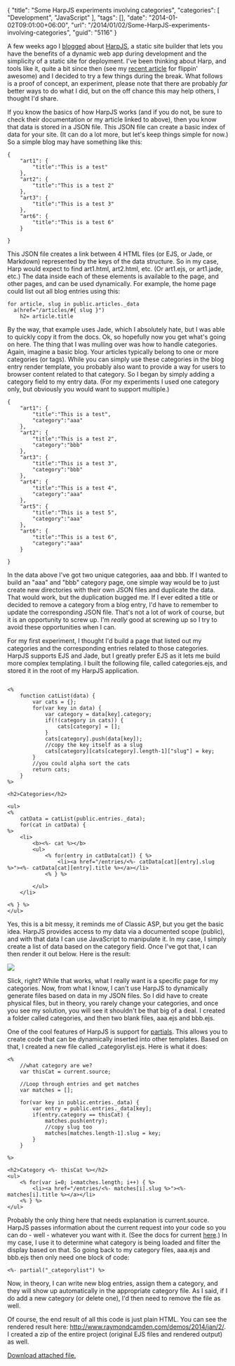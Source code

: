 {
	"title": "Some HarpJS experiments involving categories",
	"categories": [
		"Development",
		"JavaScript"
	],
	"tags": [],
	"date": "2014-01-02T09:01:00+06:00",
	"url": "/2014/01/02/Some-HarpJS-experiments-involving-categories",
	"guid": "5116"
}

<p>
A few weeks ago I <a href="http://www.raymondcamden.com/index.cfm/2013/10/22/Moving-from-dynamic-to-static-with-Harp">blogged</a> about <a href="http://harpjs.com">HarpJS</a>, a static site builder that lets you have the benefits of a dynamic web app during development and the simplicity of a static site for deployment. I've been thinking about Harp, and tools like it, quite a bit since then (see my <a href="http://flippinawesome.org/2013/12/16/moving-to-static-and-keeping-your-toys/">recent article</a> for flippin' awesome) and I decided to try a few things during the break. What follows is a proof of concept, an experiment, please note that there are probably <i>far</i> better ways to do what I did, but on the off chance this may help others, I thought I'd share.
</p>
<!--more-->
<p>
If you know the basics of how HarpJS works (and if you do not, be sure to check their documentation or my article linked to above), then you know that data is stored in a JSON file. This JSON file can create a basic index of data for your site. (It can do a lot more, but let's keep things simple for now.) So a simple blog may have something like this:
</p>

<pre><code class="language-javascript">{
	"art1": {
		"title":"This is a test"
	},
	"art2": {
		"title":"This is a test 2"
	},
	"art3": {
		"title":"This is a test 3"
	},
	"art6": {
		"title":"This is a test 6"
	}
	
}</code></pre>

<p>
This JSON file creates a link between 4 HTML files (or EJS, or Jade, or Markdown) represented by the keys of the data structure. So in my case, Harp would expect to find art1.html, art2.html, etc. (Or art1.ejs, or art1.jade, etc.) The data inside each of these elements is available to the page, and other pages, and can be used dynamically. For example, the home page could list out all blog entries using this:
</p>

<pre><code class="language-markup">for article, slug in public.articles._data
  a(href="/articles/#{ slug }")
    h2= article.title</code></pre>

<p>
By the way, that example uses Jade, which I absolutely hate, but I was able to quickly copy it from the docs. Ok, so hopefully now you get what's going on here. The thing that I was mulling over was how to handle categories. Again, imagine a basic blog. Your articles typically belong to one or more categories (or tags). While you can simply use these categories in the blog entry render template, you probably also want to provide a way for users to browser content related to that category. So I began by simply adding a category field to my entry data. (For my experiments I used one category only, but obviously you would want to support multiple.)
</p>

<pre><code class="language-javascript">{
	"art1": {
		"title":"This is a test",
		"category":"aaa"
	},
	"art2": {
		"title":"This is a test 2",
		"category":"bbb"
	},
	"art3": {
		"title":"This is a test 3",
		"category":"bbb"
	},
	"art4": {
		"title":"This is a test 4",
		"category":"aaa"
	},
	"art5": {
		"title":"This is a test 5",
		"category":"aaa"
	},
	"art6": {
		"title":"This is a test 6",
		"category":"aaa"
	}
	
}</code></pre>

<p>
In the data above I've got two unique categories, aaa and bbb. If I wanted to build an "aaa" and "bbb" category page, one simple way would be to just create new directories with their own JSON files and duplicate the data. That would work, but the duplication bugged me. If I ever edited a title or decided to remove a category from a blog entry, I'd have to remember to update the corresponding JSON file. That's not a lot of work of course, but it is an opportunity to screw up. I'm <i>really</i> good at screwing up so I try to avoid these opportunities when I can.
</p>

<p>
For my first experiment, I thought I'd build a page that listed out my categories and the corresponding entries related to those categories. HarpJS supports EJS and Jade, but I greatly prefer EJS as it lets me build more complex templating. I built the following file, called categories.ejs, and stored it in the root of my HarpJS application.
</p>

<pre><code class="language-markup">
&lt;%
	function catList(data) { 
		var cats = {};
		for(var key in data) {
			var category = data[key].category;
			if(!(category in cats)) {
				cats[category] = [];	
			}
			cats[category].push(data[key]);
			&#x2F;&#x2F;copy the key itself as a slug
			cats[category][cats[category].length-1][&quot;slug&quot;] = key;
		}
		&#x2F;&#x2F;you could alpha sort the cats
		return cats;
	} 
%&gt;

&lt;h2&gt;Categories&lt;&#x2F;h2&gt;

&lt;ul&gt;
&lt;% 
	catData = catList(public.entries._data);
	for(cat in catData) { 
%&gt;
	&lt;li&gt;
		&lt;b&gt;&lt;%- cat %&gt;&lt;&#x2F;b&gt;
		&lt;ul&gt;
			&lt;% for(entry in catData[cat]) { %&gt;
				&lt;li&gt;&lt;a href=&quot;&#x2F;entries&#x2F;&lt;%- catData[cat][entry].slug %&gt;&quot;&gt;&lt;%- catData[cat][entry].title %&gt;&lt;&#x2F;a&gt;&lt;&#x2F;li&gt;
			&lt;% } %&gt;
			
		&lt;&#x2F;ul&gt;
	&lt;&#x2F;li&gt;
	
&lt;% } %&gt;
&lt;&#x2F;ul&gt;</code></pre>

<p>
Yes, this is a bit messy, it reminds me of Classic ASP, but you get the basic idea. HarpJS provides access to my data via a documented scope (public), and with that data I can use JavaScript to manipulate it. In my case, I simply create a list of data based on the category field. Once I've got that, I can then render it out below. Here is the result:
</p>

<p>
<img src="https://static.raymondcamden.com/images/Screenshot_1_2_14__8_28_AM.png" />
</p>

<p>
Slick, right? While that works, what I really want is a specific page for my categories. Now, from what I know, I can't use HarpJS to dynamically generate files based on data in my JSON files. So I did have to create physical files, but in theory, you rarely change your categories, and once you see my solution, you will see it shouldn't be that big of a deal. I created a folder called categories, and then two blank files, aaa.ejs and bbb.ejs.
</p>

<p>
One of the cool features of HarpJS is support for <a href="http://harpjs.com/docs/development/partial">partials</a>. This allows you to create code that can be dynamically inserted into other templates. Based on that, I created a new file called _categorylist.ejs. Here is what it does:
</p>

<pre><code class="language-markup">&lt;%
	&#x2F;&#x2F;what category are we?
	var thisCat = current.source;

	&#x2F;&#x2F;Loop through entries and get matches
	var matches = [];

	for(var key in public.entries._data) {
		var entry = public.entries._data[key];
		if(entry.category == thisCat) {
			matches.push(entry);
			&#x2F;&#x2F;copy slug too
			matches[matches.length-1].slug = key;
		}
	}
	
%&gt;

&lt;h2&gt;Category &lt;%- thisCat %&gt;&lt;&#x2F;h2&gt;
&lt;ul&gt;
	&lt;% for(var i=0; i&lt;matches.length; i++) { %&gt;
		&lt;li&gt;&lt;a href=&quot;&#x2F;entries&#x2F;&lt;%- matches[i].slug %&gt;&quot;&gt;&lt;%- matches[i].title %&gt;&lt;&#x2F;a&gt;&lt;&#x2F;li&gt;
	&lt;% } %&gt;
&lt;&#x2F;ul&gt;</code></pre>

<p>
Probably the only thing here that needs explanation is current.source. HarpJS passes information about the current request into your code so you can do - well - whatever you want with it. (See the docs for current <a href="http://harpjs.com/docs/development/current">here</a>.) In my case, I use it to determine what category is being loaded and filter the display based on that. So going back to my category files, aaa.ejs and bbb.ejs then only need one block of code:
</p>

<pre><code class="language-markup">&lt;%- partial(&quot;_categorylist&quot;) %&gt;</code></pre>

<p>
Now, in theory, I can write new blog entries, assign them a category, and they will show up automatically in the appropriate category file. As I said, if I do add a new category (or delete one), I'd then need to remove the file as well. 
</p>

<p>
Of course, the end result of all this code is just plain HTML. You can see the rendered result here: <a href="http://www.raymondcamden.com/demos/2014/jan/2/">http://www.raymondcamden.com/demos/2014/jan/2/</a>. I created a zip of the entire project (original EJS files and rendered output) as well. 
</p><p><a href='enclosures/C%3A%5Chosts%5C2013%2Eraymondcamden%2Ecom%5Cenclosures%2Fharpcattest%2Ezip'>Download attached file.</a></p>